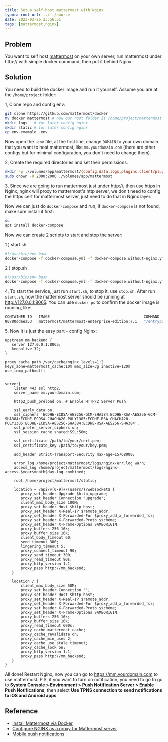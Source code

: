 ```yaml
---
title: Setup self-host mattermost with Nginx
typora-root-url: ../../source
date: 2023-03-26 23:56:51
tags: [mattermost,nginx]
---
```




## Problem

You want to self host [mattermost](https://mattermost.com/) on your own server, run mattermost under http:// with simple docker command, then put it behind Nginx.



## Solution

You need to build the docker image and run it yourself. Assume you are at the `/home/project` folder:

1, Clone repo and config env:

```bash
git clone https://github.com/mattermost/docker
mv docker mattermost # now our root folder is /home/project/mattermost
mkdir logs   # for later config nginx
mkdir static # for later config nginx
cp env.example .env
```

Now open the `.env` file, at the first line, change `DOMAIN` to your own domain that you want to host mattermost, like `mm.yourdomain.com` (there are other configs but for minimal configuration, you don't need to change them).

2, Create the required directories and set their permissions.

```bash
mkdir -p ./volumes/app/mattermost/{config,data,logs,plugins,client/plugins,bleve-indexes}
sudo chown -R 2000:2000 ./volumes/app/mattermost
```

3, Since we are going to run mattermost just under http://, then use https in Nginx, nginx will proxy to mattermost's http server, we don't need to config the https cert for mattermost server, just need to do that in Nginx layer.

Now we can just do `docker-compose` and run, if `docker-compose` is not found, make sure install it first:

```bash
su
apt install docker-compose
```

Now we can create 2 scripts to start and stop the server:

1 ) start.sh

```bash
#!/usr/bin/env bash
docker-compose -f docker-compose.yml -f docker-compose.without-nginx.yml up -d
```

2 ) stop.sh

```bash
#!/usr/bin/env bash
docker-compose -f docker-compose.yml -f docker-compose.without-nginx.yml down
```

4, To start the service, just run `start.sh`, to stop it, use `stop.sh`. After run `start.sh`, now the mattermost server should be running at http://127.0.0.1:8065. You can use `docker ps` to confirm the docker image is running, like:

```bash
CONTAINER ID   IMAGE                                          COMMAND                       
80780ddaea53   mattermost/mattermost-enterprise-edition:7.1   "/entrypoint.sh matt…"   
```

5, Now it is just the easy part - config Nginx:

```nginx
upstream mm_backend {
   server 127.0.0.1:8065;
   keepalive 32;
}

proxy_cache_path /var/cache/nginx levels=1:2 keys_zone=mattermost_cache:10m max_size=3g inactive=120m use_temp_path=off;


server{
    listen 443 ssl http2;
    server_name mm.yourdomain.com;

    http2_push_preload on; # Enable HTTP/2 Server Push

    ssl_early_data on;
    ssl_ciphers 'ECDHE-ECDSA-AES256-GCM-SHA384:ECDHE-RSA-AES256-GCM-SHA384:ECDHE-ECDSA-CHACHA20-POLY1305:ECDHE-RSA-CHACHA20-POLY1305:ECDHE-ECDSA-AES256-SHA384:ECDHE-RSA-AES256-SHA384';
    ssl_prefer_server_ciphers on;
    ssl_session_cache shared:SSL:50m;

    ssl_certificate /path/to/your/cert.pem;
    ssl_certificate_key /path/to/your/key.pem;

    add_header Strict-Transport-Security max-age=15768000;

    error_log /home/project/mattermost/logs/nginx-err.log warn;
    access_log /home/project/mattermost/logs/nginx-access-$year$month$day.log combined;

    root /home/project/mattermost/static;

    location ~ /api/v[0-9]+/(users/)?websocket$ {
       proxy_set_header Upgrade $http_upgrade;
       proxy_set_header Connection "upgrade";
       client_max_body_size 100M;
       proxy_set_header Host $http_host;
       proxy_set_header X-Real-IP $remote_addr;
       proxy_set_header X-Forwarded-For $proxy_add_x_forwarded_for;
       proxy_set_header X-Forwarded-Proto $scheme;
       proxy_set_header X-Frame-Options SAMEORIGIN;
       proxy_buffers 256 16k;
       proxy_buffer_size 16k;
       client_body_timeout 60;
       send_timeout 300;
       lingering_timeout 5;
       proxy_connect_timeout 90;
       proxy_send_timeout 300;
       proxy_read_timeout 90s;
       proxy_http_version 1.1;
       proxy_pass http://mm_backend;
   }

   location / {
       client_max_body_size 50M;
       proxy_set_header Connection "";
       proxy_set_header Host $http_host;
       proxy_set_header X-Real-IP $remote_addr;
       proxy_set_header X-Forwarded-For $proxy_add_x_forwarded_for;
       proxy_set_header X-Forwarded-Proto $scheme;
       proxy_set_header X-Frame-Options SAMEORIGIN;
       proxy_buffers 256 16k;
       proxy_buffer_size 16k;
       proxy_read_timeout 600s;
       proxy_cache mattermost_cache;
       proxy_cache_revalidate on;
       proxy_cache_min_uses 2;
       proxy_cache_use_stale timeout;
       proxy_cache_lock on;
       proxy_http_version 1.1;
       proxy_pass http://mm_backend;
   }
}
```



All done! Restart Nginx, now you can go to https://mm.yourdomain.com to use mattermost. P.S, if you want to turn on notification, you need to go to go to **System Console > Environment > Push Notification Server > Enable Push Notifications**, then select **Use TPNS connection to send notifications to iOS and Android apps**.



## Reference

* [Install Mattermost via Docker](https://docs.mattermost.com/install/install-docker.html)
* [Configure NGINX as a proxy for Mattermost server](https://docs.mattermost.com/install/config-proxy-nginx.html)
* [Mobile push notifications](https://docs.mattermost.com/deploy/mobile-hpns.html)
